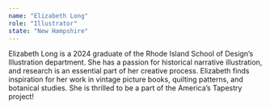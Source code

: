 ```yaml
---
name: "Elizabeth Long"
role: "Illustrator"
state: "New Hampshire"
---
```


Elizabeth Long is a 2024 graduate of the Rhode Island School of
Design’s Illustration department. She has a passion for historical
narrative illustration, and research is an essential part of her
creative process. Elizabeth finds inspiration for her work in vintage
picture books, quilting patterns, and botanical studies. She is
thrilled to be a part of the America’s Tapestry project!
